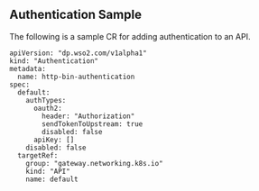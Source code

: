 ## Authentication Sample

The following is a sample CR for adding authentication to an API.
```
apiVersion: "dp.wso2.com/v1alpha1"
kind: "Authentication"
metadata:
  name: http-bin-authentication
spec:
  default:
    authTypes:
      oauth2:
        header: "Authorization"
        sendTokenToUpstream: true
        disabled: false
      apiKey: []
    disabled: false
  targetRef:
    group: "gateway.networking.k8s.io"
    kind: "API"
    name: default
```